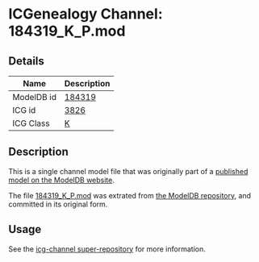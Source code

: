 # ICGenealogy Channel: 184319\_K\_P.mod

## Details

Name | Description
---- | -----------
ModelDB id | [184319](http://senselab.med.yale.edu/ModelDB/ShowModel.cshtml?model=184319)
ICG id | [3826](http://icg.neurotheory.ox.ac.uk/channels/1/3826)
ICG Class | [K](http://icg.neurotheory.ox.ac.uk/channels/1)

## Description

This is a single channel model file that was originally part of a [published model on the ModelDB website](http://senselab.med.yale.edu/mModelDB/ShowModel.cshtml?model=184319).

The file [184319\_K\_P.mod](184319_K_P.mod) was extrated from [the ModelDB repository](http://senselab.med.yale.edu/ModelDB/ShowModel.cshtml?model=184319), and committed in its original form.

## Usage

See the [icg-channel super-repository](https://github.com/icgenealogy/icg-channels) for more information.